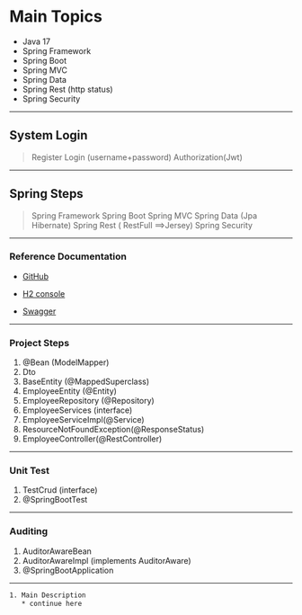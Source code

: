 # Main Topics
- Java 17
- Spring Framework
- Spring Boot
- Spring MVC
- Spring Data
- Spring Rest (http status)
- Spring Security 

---

## System Login
> Register
> Login (username+password)
> Authorization(Jwt)

---

## Spring Steps 
> Spring Framework
> Spring Boot
> Spring MVC
> Spring Data (Jpa Hibernate)
> Spring Rest ( RestFull ==>Jersey)
> Spring Security

---

### Reference Documentation
* [GitHub](https://github.com/abkaytan/FindCourse)

* [H2 console](http://localhost:8080/h2-console)

* [Swagger](http://localhost:8080/swagger-ui.html)

---

### Project Steps
1. @Bean (ModelMapper)
2. Dto
3. BaseEntity (@MappedSuperclass)
4. EmployeeEntity (@Entity)
5. EmployeeRepository (@Repository)
6. EmployeeServices (interface)
7. EmployeeServiceImpl(@Service)
8. ResourceNotFoundException(@ResponseStatus)
9. EmployeeController(@RestController)

---

### Unit Test
1. TestCrud (interface)
2. @SpringBootTest

---

### Auditing
1. AuditorAwareBean
2. AuditorAwareImpl (implements AuditorAware)
3. @SpringBootApplication


---
```sh 
1. Main Description
   * continue here
```

